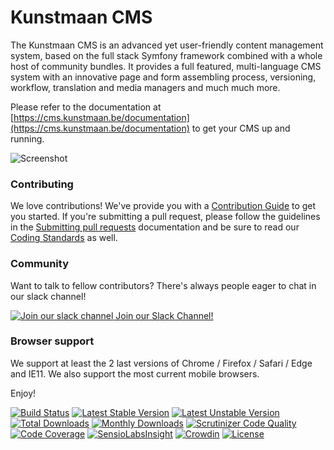 Kunstmaan CMS
=====================

The Kunstmaan CMS is an advanced yet user-friendly content management system, based on the full stack Symfony framework combined with a whole host of community bundles. It provides a full featured, multi-language CMS system with
an innovative page and form assembling process, versioning, workflow, translation and media managers and much much more.

Please refer to the documentation at [https://cms.kunstmaan.be/documentation](https://cms.kunstmaan.be/documentation) to get your CMS up and running.

![Screenshot](https://cms.kunstmaan.be/assets/content-management-system-kunstmaan.jpg)

### Contributing

We love contributions! We've provide you with a [Contribution Guide](http://kunstmaanbundlescms.readthedocs.io/en/latest/contributing/) to get you started.
If you're submitting a pull request, please follow the guidelines in the [Submitting pull requests](http://kunstmaanbundlescms.readthedocs.io/en/latest/contributing/pull-requests/)
documentation and be sure to read our [Coding Standards](http://kunstmaanbundlescms.readthedocs.io/en/latest/contributing/coding-standards/) as well.

### Community
Want to talk to fellow contributors? There's always people eager to chat in our slack channel!

[![Join our slack channel](https://cms.kunstmaan.be/assets/slack.png) Join our Slack Channel!](https://cms.kunstmaan.be/slack-invite)

### Browser support

We support at least the 2 last versions of Chrome / Firefox / Safari / Edge and IE11. We also support the most current mobile browsers.

Enjoy!


[![Build Status](https://travis-ci.org/Kunstmaan/KunstmaanBundlesCMS.svg?branch=master)](https://travis-ci.org/Kunstmaan/KunstmaanBundlesCMS)
[![Latest Stable Version](https://poser.pugx.org/kunstmaan/bundles-cms/v/stable)](https://packagist.org/packages/kunstmaan/bundles-cms)
[![Latest Unstable Version](https://poser.pugx.org/kunstmaan/bundles-cms/v/unstable)](https://packagist.org/packages/kunstmaan/bundles-cms)
[![Total Downloads](https://poser.pugx.org/kunstmaan/bundles-cms/downloads)](https://packagist.org/packages/kunstmaan/bundles-cms)
[![Monthly Downloads](https://poser.pugx.org/kunstmaan/bundles-cms/d/monthly)](https://packagist.org/packages/kunstmaan/bundles-cms)
[![Scrutinizer Code Quality](https://scrutinizer-ci.com/g/Kunstmaan/KunstmaanBundlesCMS/badges/quality-score.png?b=master)](https://scrutinizer-ci.com/g/Kunstmaan/KunstmaanBundlesCMS/?branch=master)
[![Code Coverage](https://scrutinizer-ci.com/g/Kunstmaan/KunstmaanBundlesCMS/badges/coverage.png?b=master)](https://scrutinizer-ci.com/g/Kunstmaan/KunstmaanBundlesCMS/?branch=master)
[![SensioLabsInsight](https://insight.sensiolabs.com/projects/34aece18-3640-47ea-8e9f-96b79919905b/mini.png)](https://insight.sensiolabs.com/projects/34aece18-3640-47ea-8e9f-96b79919905b)
[![Crowdin](https://d322cqt584bo4o.cloudfront.net/kunstmaanbundlescms/localized.svg)](http://translatebundles.kunstmaan.be/project/kunstmaanbundlescms)
[![License](https://poser.pugx.org/kunstmaan/bundles-cms/license)](https://packagist.org/packages/kunstmaan/bundles-cms)
